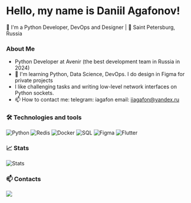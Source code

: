 # Hello, my name is Daniil Agafonov!

🚀 I'm a Python Developer, DevOps and Designer | 📍 Saint Petersburg, Russia

### About Me

- Python Developer at Avenir (the best development team in Russia in 2024)
- 🌱 I'm learning Python, Data Science, DevOps. I do design in Figma for private projects
- I like challenging tasks and writing low-level network interfaces on Python sockets.
- 📫 How to contact me:
  telegram: iagafon
  email: iiagafon@yandex.ru

### 🛠️ Technologies and tools
![Python](https://img.shields.io/badge/Python-3776AB?style=for-the-badge&logo=python&logoColor=white)
![Redis](https://img.shields.io/badge/Redis-DC382D?style=for-the-badge&logo=redis&logoColor=white)
![Docker](https://img.shields.io/badge/Docker-2496ED?style=for-the-badge&logo=docker&logoColor=white)
![SQL](https://img.shields.io/badge/SQL-4479A1?style=for-the-badge&logo=postgresql&logoColor=white)
![Figma](https://img.shields.io/badge/Figma-F24E1E?style=for-the-badge&logo=figma&logoColor=white)
![Flutter](https://img.shields.io/badge/Flutter-02569B?style=for-the-badge&logo=flutter&logoColor=white)

### 📈 Stats
![Stats](https://github-readme-stats.vercel.app/api?username=USERNAME&theme=radical)

### 📫 Contacts
[<img src="https://img.shields.io/badge/Telegram-2CA5E0?style=for-the-badge&logo=telegram&logoColor=white">](https://t.me/iagafon)
